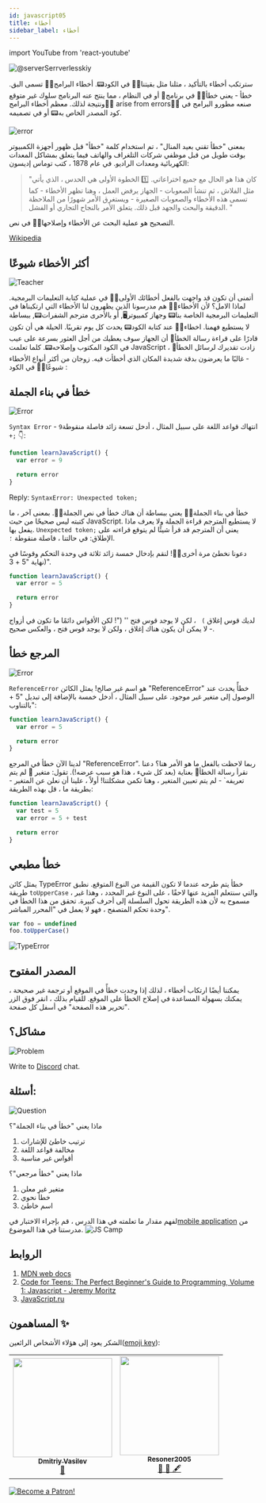 ```yaml
---
id: javascript05
title: أخطاء
sidebar_label: أخطاء
---
```


import YouTube from 'react-youtube'

![@serverSerrverlesskiy](/img/javascript/headers/05.jpg)

سترتكب أخطاء بالتأكيد ، مثلنا مثل بقيتنا🙅‍♂️ في الكود📟. أخطاء البرامج🙅‍♂️ تسمى البق. خطأ - يعني خطأ🙅‍♂️ في برنامج💾 أو في النظام ، مما ينتج عنه البرنامج سلوك غير متوقع ونتيجة لذلك. معظم أخطاء البرامج🙅‍♂️ arise from errors🙅‍♂️ صنعه مطورو البرامج في كود المصدر الخاص به📟 أو في تصميمه.

![error](https://media.giphy.com/media/1VT3UNeWdijUSMpRL4/giphy.gif)

بمعنى "خطأ تقني بعيد المنال" ، تم استخدام كلمة "خطأ" قبل ظهور أجهزة الكمبيوتر بوقت طويل من قبل موظفي شركات التلغراف والهاتف فيما يتعلق بمشاكل المعدات الكهربائية ومعدات الراديو. في عام 1878 ، كتب توماس إديسون:

> "كان هذا هو الحال مع جميع اختراعاتي. 1️⃣ الخطوة الأولى هي الحدس ، الذي يأتي مثل الفلاش ، ثم تنشأ الصعوبات - الجهاز يرفض العمل ، وهنا تظهر الأخطاء - كما تسمى هذه الأخطاء والصعوبات الصغيرة - ويستغرق الأمر شهورًا من الملاحظة الدقيقة والبحث والجهد قبل ذلك. يتعلق الأمر بالنجاح التجاري أو الفشل. "

التصحيح هو عملية البحث عن الأخطاء وإصلاحها🙅‍♂️ في نص.

[Wikipedia](https://ru.wikipedia.org/wiki/Программная_ошибка🙅‍♂️)

<!-- ## Video

<YouTube videoId="xJtVop2fAxg" /> -->

## أكثر الأخطاء شيوعًا

![Teacher](https://media.giphy.com/media/27c3zdaY6eeIAwp7Qi/giphy.gif)

أتمنى أن تكون قد واجهت بالفعل أخطائك الأولى🙅‍♂️ في عملية كتابة التعليمات البرمجية. لماذا الامل؟ لأن الأخطاء🙅‍♂️ هم مدرسونا الذين يظهرون لنا الأخطاء التي ارتكبناها في التعليمات البرمجية الخاصة بنا📟 وجهاز كمبيوتر🖥️, أو بالأحرى مترجم الشفرات📟, ببساطة لا يستطيع فهمنا. اخطاء🙅‍♂️ عند كتابة الكود📟 يحدث كل يوم تقريبًا. الحيلة هي أن تكون قادرًا على قراءة رسالة الخطأ💬 أن الجهاز سوف يعطيك من أجل العثور بسرعة على عيب في الكود المكتوب وإصلاحه📟. كلما تعلمت JavaScript ، زادت تقديرك لرسائل الخطأ💬 - غالبًا ما يعرضون بدقة شديدة المكان الذي أخطأت فيه.
زوجان من أكثر أنواع الأخطاء شيوعًا🙅‍♂️ في الكود :

## خطأ في بناء الجملة

![Error](https://media.giphy.com/media/TqiwHbFBaZ4ti/giphy.gif)

`Syntax Error` - انتهاك قواعد اللغة  على سبيل المثال ، أدخل تسعة زائد فاصلة منقوطة`9 +;` 👇:

```jsx live
function learnJavaScript() {
  var error = 9

  return error
}
```

Reply: `SyntaxError: Unexpected token;`

خطأ في بناء الجملة🙅‍♂️ يعني ببساطة أن هناك خطأ في نص الجملة🙅‍♂️. بمعنى آخر ، ما كتبته ليس صحيحًا من حيث JavaScript. لا يستطيع المترجم قراءة الجملة ولا يعرف ماذا يفعل بها. `Unexpected token;` يعني أن المترجم قد قرأ شيئًا لم يتوقع قراءته على الإطلاق: في حالتنا ، فاصلة منقوطة `؛`.

دعونا نخطئ مرة أخرى🙅‍♂️!
لنقم بإدخال خمسة زائد ثلاثة في وحدة التحكم وقوسًا في نهاية "5 + 3)".

```jsx live
function learnJavaScript() {
  var error = 5

  return error
}
```

لديك قوس إغلاق ``) `` ، لكن لا يوجد قوس فتح '' ("! لكن الأقواس دائمًا ما تكون في أزواج - لا يمكن أن يكون هناك إغلاق ، ولكن لا يوجد قوس فتح ، والعكس صحيح.
## المرجع خطأ

![Error](https://media.giphy.com/media/8L0Pky6C83SzkzU55a/giphy.gif)

`ReferenceError` هو اسم غير صالح! يمثل الكائن "ReferenceError" خطأً يحدث عند الوصول إلى متغير غير موجود. على سبيل المثال ، أدخل خمسة بالإضافة إلى تبديل "5 + بالتناوب":
```jsx live
function learnJavaScript() {
  var error = 5

  return error
}
```

لدينا الآن خطأ في المرجع "ReferenceError". ربما لاحظت بالفعل ما هو الأمر هنا؟ دعنا نقرأ رسالة الخطأ💬 بعناية (بعد كل شيء ، هذا هو سبب عرضه!). تقول: متغير 🔔 لم يتم تعريفه` - لم يتم تعيين المتغير ، وهنا تكمن مشكلتنا! أولاً ، علينا أن نعلن عن المتغير - بطريقة ما ، قل بهذه الطريقة:
```jsx live
function learnJavaScript() {
  var test = 5
  var error = 5 + test

  return error
}
```

## خطأ مطبعي

يمثل كائن TypeError خطأ يتم طرحه عندما لا تكون القيمة من النوع المتوقع. نطبق طريقة `toUpperCase` ، والتي سنتعلم المزيد عنها لاحقًا ، على النوع غير المحدد ، وهذا غير مسموح به لأن هذه الطريقة تحول السلسلة إلى أحرف كبيرة. تحقق من هذا الخطأ في وحدة تحكم المتصفح ، فهو لا يعمل في "المحرر المباشر".
```javascript
var foo = undefined
foo.toUpperCase()
```

![TypeError](/img/javascript/25.jpg)

## المصدر المفتوح

يمكننا أيضًا ارتكاب أخطاء ، لذلك إذا وجدت خطأً في الموقع أو ترجمة غير صحيحة ، يمكنك بسهولة المساعدة في إصلاح الخطأ على الموقع. للقيام بذلك ، انقر فوق الزر "تحرير هذه الصفحة" في أسفل كل صفحة.
## مشاكل؟

![Problem](https://media.giphy.com/media/xTiTnGeUsWOEwsGoG4/giphy.gif)

Write to [Discord](https://discord.gg/6GDAfXn) chat.

## أسئلة:

![Question](https://media.giphy.com/media/l0HlRnAWXxn0MhKLK/giphy.gif)

ماذا يعني "خطأ في بناء الجملة"؟

1. ترتيب خاطئ للإشارات
2. مخالفة قواعد اللغة
3. أقواس غير مناسبة

ماذا يعني "خطأ مرجعي"؟
1. متغير غير معلن
2. خطأ نحوي
3. اسم خاطئ

لفهم مقدار ما تعلمته في هذا الدرس ، قم بإجراء الاختبار في[mobile application](http://onelink.to/njhc95) من مدرستنا في هذا الموضوع.
![JS Camp](/img/app.jpg)

## الروابط

1. [MDN web docs](https://developer.mozilla.org/ru/docs/Web/JavaScript/Data_structures)
2. [Code for Teens: The Perfect Beginner's Guide to Programming, Volume 1: Javascript - Jeremy Moritz](https://www.amazon.com/Code-Teens-Beginners-Programming-Javascript-ebook/dp/B07FCTLVPC)
3. [JavaScript.ru](https://learn.javascript.ru/types)

## المساهمون ✨
الشكر يعود إلى هؤلاء الأشخاص الرائعين([emoji key](https://allcontributors.org/docs/en/emoji-key)):

<table>
  <tr>
    <td align="center"><a href="https://fullstackserverless.github.io/"><img src="https://avatars0.githubusercontent.com/u/6774813?v=4?s=200" width="200px;" alt=""/><br /><sub><b>Dmitriy Vasilev</b></sub></a><br /> <a href="https://github.com/gHashTag/react-native-village/commits?author=gHashTag" title="Documentation">📖</a></td>
    <td align="center"><a href="https://github.com/Resoner2005"><img src="https://avatars1.githubusercontent.com/u/75675814?v=4?s=200" width="200px;" alt=""/><br /><sub><b>Resoner2005</b></sub></a><br /><a href="https://github.com/gHashTag/react-native-village/issues?q=author%3AResoner2005" title="Bug reports">🐛 🎨 🖋</a></td>
  </tr>
  
</table>

[![Become a Patron!](/img/logo/patreon.jpg)](https://www.patreon.com/bePatron?u=31769291)
